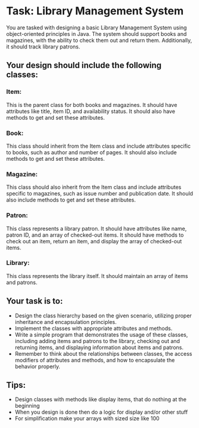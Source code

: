 # Task: Library Management System

You are tasked with designing a basic Library Management System using object-oriented principles in Java. The system should support books and magazines, with the ability to check them out and return them. Additionally, it should track library patrons.

## Your design should include the following classes:

### Item: 
This is the parent class for both books and magazines. It should have attributes like title, item ID, and availability status. It should also have methods to get and set these attributes.

### Book: 
This class should inherit from the Item class and include attributes specific to books, such as author and number of pages. It should also include methods to get and set these attributes.

### Magazine: 
This class should also inherit from the Item class and include attributes specific to magazines, such as issue number and publication date. It should also include methods to get and set these attributes.

### Patron: 
This class represents a library patron. It should have attributes like name, patron ID, and an array of checked-out items. It should have methods to check out an item, return an item, and display the array of checked-out items.

### Library: 
This class represents the library itself. It should maintain an array of items and patrons.

## Your task is to:

* Design the class hierarchy based on the given scenario, utilizing proper inheritance and encapsulation principles.
* Implement the classes with appropriate attributes and methods.
* Write a simple program that demonstrates the usage of these classes, including adding items and patrons to the library, checking out and returning items, and displaying information about items and patrons.
* Remember to think about the relationships between classes, the access modifiers of attributes and methods, and how to encapsulate the behavior properly.

## Tips:
* Design classes with methods like display items, that do nothing at the beginning
* When you design is done then do a logic for display and/or other stuff
* For simplification make your arrays with sized size like 100

